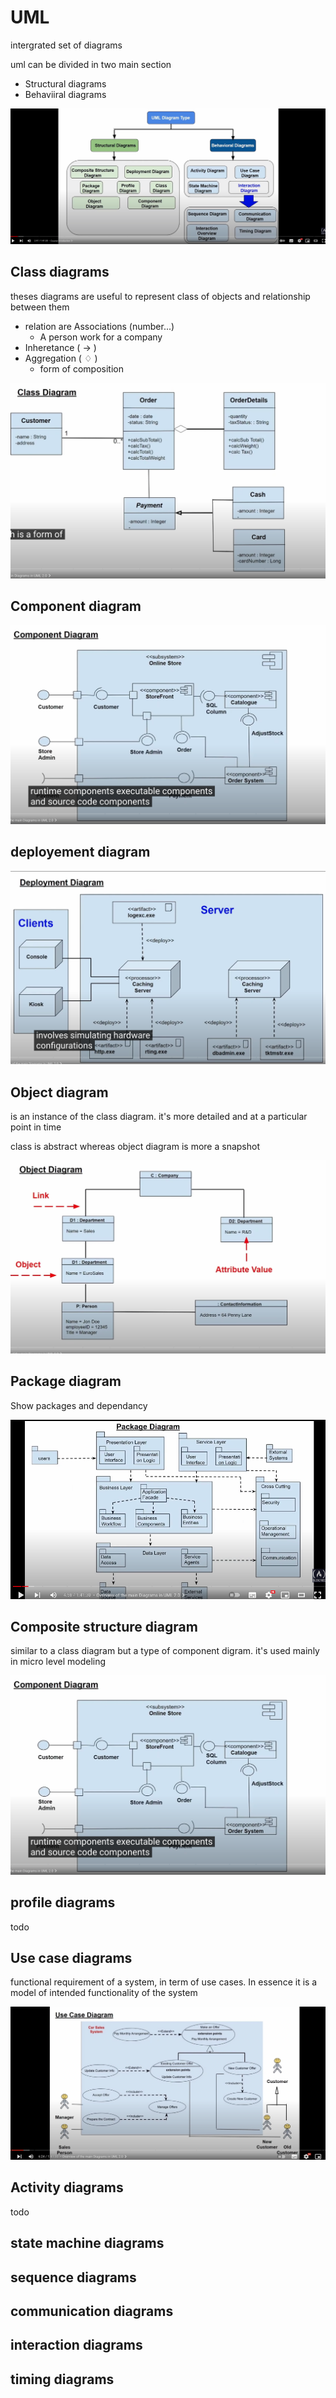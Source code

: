 # UML

intergrated set of diagrams

uml can be divided in two main section

- Structural diagrams
- Behaviiral diagrams

![divided-into-two-groups](./divided-into-two-groups.png)

## Class diagrams

theses diagrams are useful to represent class of objects and relationship between them

- relation are Associations (number...)
  - A person work for a company
- Inheretance ( -> )
- Aggregation ( ♢ )
  - form of composition

![class-diagrams](./class-diagrams.png)

## Component diagram

![components-diagrams](./components-diagrams.png)

## deployement diagram

![deployement-diagram](./deployement-diagram.png)

## Object diagram

is an instance of the class diagram. it's more detailed and at a particular point in time

class is abstract whereas object diagram is more a snapshot

![object-diagram](./object-diagram.png)

## Package diagram

Show packages and dependancy

![package-diagrams](./package-diagrams.png)

## Composite structure diagram

similar to a class diagram but a type of component digram. it's used mainly in micro level modeling

![components-diagrams](./components-diagrams.png)

## profile diagrams

todo

## Use case diagrams

functional requirement of a system, in term of use cases. In essence it is a model of intended functionality of the system

![usecase-diagram](./usecase-diagram.png)

## Activity diagrams

todo

## state machine diagrams

## sequence diagrams

## communication diagrams

## interaction diagrams

## timing diagrams

##
